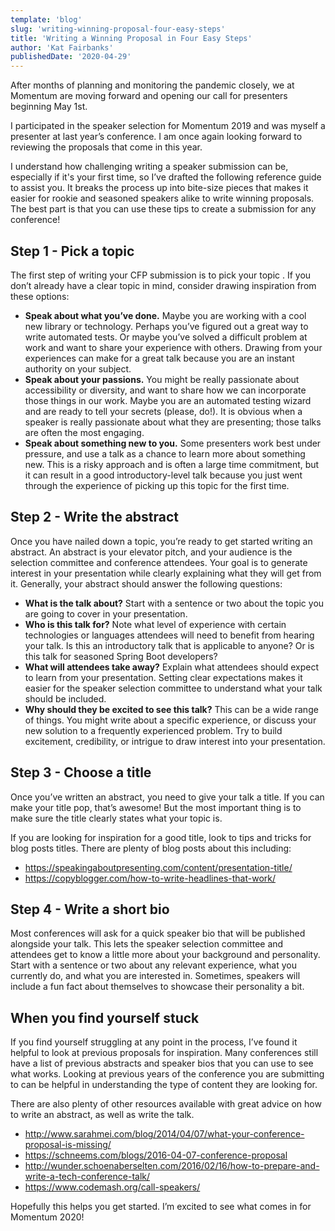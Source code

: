 ```yaml
---
template: 'blog'
slug: 'writing-winning-proposal-four-easy-steps'
title: 'Writing a Winning Proposal in Four Easy Steps'
author: 'Kat Fairbanks'
publishedDate: '2020-04-29'
---
```


After months of planning and monitoring the pandemic closely, we at Momentum are moving forward and opening our call for presenters beginning May 1st.

I participated in the speaker selection for Momentum 2019 and was myself a presenter at last year’s conference. I am once again looking forward to reviewing the proposals that come in this year.

I understand how challenging writing a speaker submission can be, especially if it's your first time, so I’ve drafted the following reference guide to assist you. It breaks the process up into bite-size pieces that makes it easier for rookie and seasoned speakers alike to write winning proposals. The best part is that you can use these tips to create a submission for any conference!

## Step 1 - Pick a topic

The first step of writing your CFP submission is to pick your topic . If you don’t already have a clear topic in mind, consider drawing inspiration from these options:

- **Speak about what you’ve done.** Maybe you are working with a cool new library or technology. Perhaps you’ve figured out a great way to write automated tests. Or maybe you’ve solved a difficult problem at work and want to share your experience with others. Drawing from your experiences can make for a great talk because you are an instant authority on your subject.
- **Speak about your passions.** You might be really passionate about accessibility or diversity, and want to share how we can incorporate those things in our work. Maybe you are an automated testing wizard and are ready to tell your secrets (please, do!). It is obvious when a speaker is really passionate about what they are presenting; those talks are often the most engaging.
- **Speak about something new to you.** Some presenters work best under pressure, and use a talk as a chance to learn more about something new. This is a risky approach and is often a large time commitment, but it can result in a good introductory-level talk because you just went through the experience of picking up this topic for the first time.

## Step 2 - Write the abstract

Once you have nailed down a topic, you’re ready to get started writing an abstract. An abstract is your elevator pitch, and your audience is the selection committee and conference attendees. Your goal is to generate interest in your presentation while clearly explaining what they will get from it. Generally, your abstract should answer the following questions:

- **What is the talk about?** Start with a sentence or two about the topic you are going to cover in your presentation.
- **Who is this talk for?** Note what level of experience with certain technologies or languages attendees will need to benefit from hearing your talk. Is this an introductory talk that is applicable to anyone? Or is this talk for seasoned Spring Boot developers?
- **What will attendees take away?** Explain what attendees should expect to learn from your presentation. Setting clear expectations makes it easier for the speaker selection committee to understand what your talk should be included.
- **Why should they be excited to see this talk?** This can be a wide range of things. You might write about a specific experience, or discuss your new solution to a frequently experienced problem. Try to build excitement, credibility, or intrigue to draw interest into your presentation.

## Step 3 - Choose a title

Once you’ve written an abstract, you need to give your talk a title. If you can make your title pop, that’s awesome! But the most important thing is to make sure the title clearly states what your topic is.

If you are looking for inspiration for a good title, look to tips and tricks for blog posts titles. There are plenty of blog posts about this including:

- https://speakingaboutpresenting.com/content/presentation-title/
- https://copyblogger.com/how-to-write-headlines-that-work/

## Step 4 - Write a short bio

Most conferences will ask for a quick speaker bio that will be published alongside your talk. This lets the speaker selection committee and attendees get to know a little more about your background and personality. Start with a sentence or two about any relevant experience, what you currently do, and what you are interested in. Sometimes, speakers will include a fun fact about themselves to showcase their personality a bit.

## When you find yourself stuck

If you find yourself struggling at any point in the process, I’ve found it helpful to look at previous proposals for inspiration. Many conferences still have a list of previous abstracts and speaker bios that you can use to see what works. Looking at previous years of the conference you are submitting to can be helpful in understanding the type of content they are looking for.

There are also plenty of other resources available with great advice on how to write an abstract, as well as write the talk.

- http://www.sarahmei.com/blog/2014/04/07/what-your-conference-proposal-is-missing/
- https://schneems.com/blogs/2016-04-07-conference-proposal
- http://wunder.schoenaberselten.com/2016/02/16/how-to-prepare-and-write-a-tech-conference-talk/
- https://www.codemash.org/call-speakers/

Hopefully this helps you get started. I’m excited to see what comes in for Momentum 2020!
